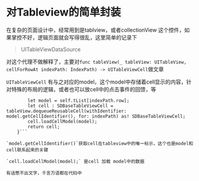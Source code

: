 # 对Tableview的简单封装 

在复杂的页面设计中，经常用到是tablview，或者collectionView 这个控件，如果掌控不好，逻辑页面就会写得很乱，这里简单的记录下

> UITableViewDataSource

对这个代理不做解释了，主要对`func tableView(_ tableView: UITableView, cellForRowAt indexPath: IndexPath) -> UITableViewCell`做文章

`UITableViewCell` 有与之对应的model，这个model中存储着cell显示的内容，针对特殊的布局的逻辑，或者也可以放cell中的点击事件的回馈，等

```func tableView(_ tableView: UITableView, cellForRowAt indexPath: IndexPath) -> UITableViewCell {
        let model = self.tList[indexPath.row];
        let cell : SDBaseTableViewCell = tableView.dequeueReusableCell(withIdentifier: model.getCellIdentifier(), for: indexPath) as! SDBaseTableViewCell;
        cell.loadCellModel(model);
        return cell;
    }```

`model.getCellIdentifier()`获取cell在tableview中的唯一标示，这个也是model和cell联系起来的关键

`cell.loadCellModel(model);` 是cell 加载 model中的数据

有话憋不出文字，千言万语都在代码中